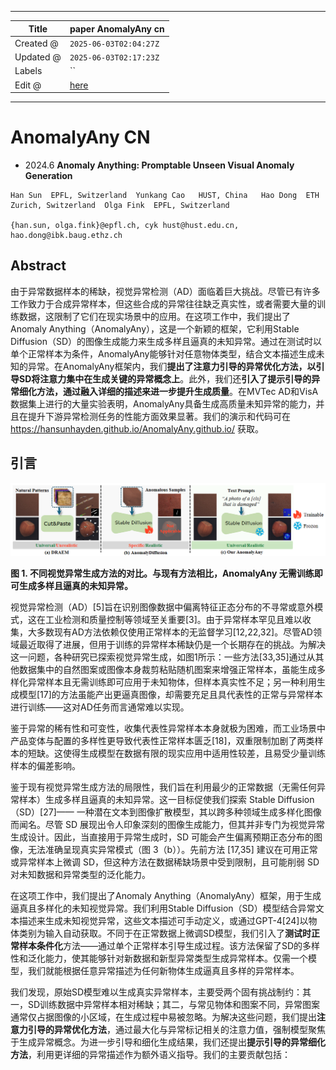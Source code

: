 -----

| Title     | paper AnomalyAny cn                                   |
| --------- | ----------------------------------------------------- |
| Created @ | `2025-06-03T02:04:27Z`                                |
| Updated @ | `2025-06-03T02:17:23Z`                                |
| Labels    | \`\`                                                  |
| Edit @    | [here](https://github.com/junxnone/aiwiki/issues/520) |

-----

# AnomalyAny CN

  - 2024.6 **Anomaly Anything: Promptable Unseen Visual Anomaly
    Generation**

<!-- end list -->

``` 
Han Sun  EPFL, Switzerland  Yunkang Cao   HUST, China   Hao Dong  ETH Zurich, Switzerland  Olga Fink  EPFL, Switzerland

{han.sun, olga.fink}@epfl.ch, cyk hust@hust.edu.cn, hao.dong@ibk.baug.ethz.ch

```

## Abstract

由于异常数据样本的稀缺，视觉异常检测（AD）面临着巨大挑战。尽管已有许多工作致力于合成异常样本，但这些合成的异常往往缺乏真实性，或者需要大量的训练数据，这限制了它们在现实场景中的应用。在这项工作中，我们提出了Anomaly
Anything（AnomalyAny），这是一个新颖的框架，它利用Stable
Diffusion（SD）的图像生成能力来生成多样且逼真的未知异常。通过在测试时以单个正常样本为条件，AnomalyAny能够针对任意物体类型，结合文本描述生成未知的异常。在AnomalyAny框架内，我们**提出了注意力引导的异常优化方法，以引导SD将注意力集中在生成关键的异常概念上**。此外，我们还**引入了提示引导的异常细化方法，通过融入详细的描述来进一步提升生成质量**。在MVTec
AD和VisA数据集上进行的大量实验表明，AnomalyAny具备生成高质量未知异常的能力，并且在提升下游异常检测任务的性能方面效果显著。我们的演示和代码可在<https://hansunhayden.github.io/AnomalyAny.github.io/>
获取。

## 引言

![Image](media/5fa83f25b06e89138d5c6e1cfb4cc2d341d072e5.png)

**图 1. 不同视觉异常生成方法的对比。与现有方法相比，AnomalyAny 无需训练即可生成多样且逼真的未知异常。**

视觉异常检测（AD）\[5\]旨在识别图像数据中偏离特征正态分布的不寻常或意外模式，这在工业检测和质量控制等领域至关重要\[3\]。由于异常样本罕见且难以收集，大多数现有AD方法依赖仅使用正常样本的无监督学习\[12,22,32\]。尽管AD领域最近取得了进展，但用于训练的异常样本稀缺仍是一个长期存在的挑战。为解决这一问题，各种研究已探索视觉异常生成，如图1所示：一些方法\[33,35\]通过从其他数据集中的自然图案或图像本身裁剪粘贴随机图案来增强正常样本，虽能生成多样化异常样本且无需训练即可应用于未知物体，但样本真实性不足；另一种利用生成模型\[17\]的方法虽能产出更逼真图像，却需要充足且具代表性的正常与异常样本进行训练——这对AD任务而言通常难以实现。

鉴于异常的稀有性和可变性，收集代表性异常样本本身就极为困难，而工业场景中产品变体与配置的多样性更导致代表性正常样本匮乏\[18\]，双重限制加剧了两类样本的短缺。这使得生成模型在数据有限的现实应用中适用性较差，且易受少量训练样本的偏差影响。

鉴于现有视觉异常生成方法的局限性，我们旨在利用最少的正常数据（无需任何异常样本）生成多样且逼真的未知异常。这一目标促使我们探索 Stable
Diffusion（SD）\[27\]—— 一种潜在文本到图像扩散模型，其以跨多种领域生成多样化图像而闻名。尽管 SD
展现出令人印象深刻的图像生成能力，但其并非专门为视觉异常生成设计。因此，当直接用于异常生成时，SD
可能会产生偏离预期正态分布的图像，无法准确呈现真实异常模式（图 3（b））。先前方法 \[17,35\] 建议在可用正常或异常样本上微调
SD，但这种方法在数据稀缺场景中受到限制，且可能削弱 SD 对未知数据和异常类型的泛化能力。

在这项工作中，我们提出了Anomaly Anything（AnomalyAny）框架，用于生成逼真且多样化的未知视觉异常。我们利用Stable
Diffusion（SD）模型结合异常文本描述来生成未知视觉异常，这些文本描述可手动定义，或通过GPT-4\[24\]以物体类别为输入自动获取。不同于在正常数据上微调SD模型，我们引入了**测试时正常样本条件化**方法——通过单个正常样本引导生成过程。该方法保留了SD的多样性和泛化能力，使其能够针对新数据和新型异常类型生成异常样本。仅需一个模型，我们就能根据任意异常描述为任何新物体生成逼真且多样的异常样本。

我们发现，原始SD模型难以生成真实异常样本，主要受两个固有挑战制约：其一，SD训练数据中异常样本相对稀缺；其二，与常见物体和图案不同，异常图案通常仅占据图像的小区域，在生成过程中易被忽略。为解决这些问题，我们提出**注意力引导的异常优化方法**，通过最大化与异常标记相关的注意力值，强制模型聚焦于生成异常概念。为进一步引导和细化生成结果，我们还提出**提示引导的异常细化方法**，利用更详细的异常描述作为额外语义指导。我们的主要贡献包括：
